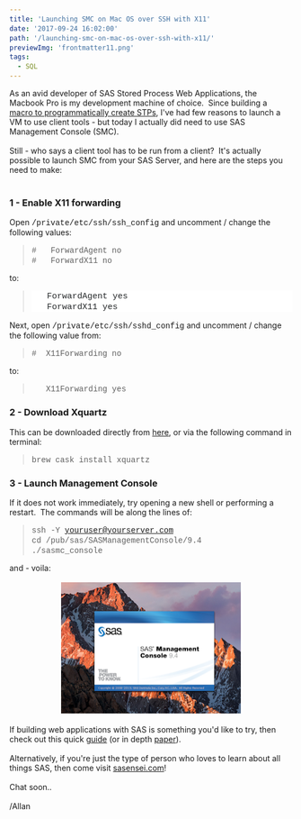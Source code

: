 ```yaml
---
title: 'Launching SMC on Mac OS over SSH with X11'
date: '2017-09-24 16:02:00'
path: '/launching-smc-on-mac-os-over-ssh-with-x11/'
previewImg: 'frontmatter11.png'
tags:
  - SQL
---
```


As an avid developer of SAS Stored Process Web Applications, the Macbook Pro is my development machine of choice.&nbsp; Since building a <a href="https://github.com/macropeople/macrocore/blob/master/meta/mm_createstp.sas" target="_blank">macro to programmatically create STPs</a>, I've had few reasons to launch a VM to use client tools - but today I actually did need to use SAS Management Console (SMC).<br /><br />Still - who says a client tool has to be run from a client?&nbsp; It's actually possible to launch SMC from your SAS Server, and here are the steps you need to make:<br /><br /><h3>1 - Enable X11 forwarding</h3>Open <span style="font-family: &quot;courier new&quot; , &quot;courier&quot; , monospace;">/private/etc/ssh/ssh_config</span> and uncomment / change the following values:<br /><blockquote><span style="font-family: &quot;Courier New&quot;,Courier,monospace;">#&nbsp;&nbsp; ForwardAgent no<br />#&nbsp;&nbsp; ForwardX11 no</span></blockquote>to:<br /><blockquote><div style="-webkit-text-stroke-width: 0px; background-color: white; border: 0px; clear: both; color: #242729; font-family: Arial, &quot;Helvetica Neue&quot;, Helvetica, sans-serif; font-size: 15px; font-stretch: inherit; font-style: normal; font-variant-caps: normal; font-variant-ligatures: normal; font-variant-numeric: inherit; font-weight: normal; letter-spacing: normal; line-height: inherit; margin: 0px 0px 1em; orphans: 2; padding: 0px; text-align: left; text-decoration-color: initial; text-decoration-style: initial; text-indent: 0px; text-transform: none; vertical-align: baseline; white-space: normal; widows: 2; word-spacing: 0px;"><span style="font-family: &quot;Courier New&quot;,Courier,monospace;">&nbsp;&nbsp; ForwardAgent yes<br />&nbsp;&nbsp; ForwardX11 yes </span></div></blockquote>Next, open <span style="font-family: &quot;courier new&quot; , &quot;courier&quot; , monospace;">/private/etc/ssh/sshd_config</span> and uncomment / change the following value from:<br /><blockquote><span style="font-family: &quot;Courier New&quot;,Courier,monospace;">#&nbsp; X11Forwarding no</span></blockquote>to:<br /><blockquote><span style="font-family: &quot;Courier New&quot;,Courier,monospace;">&nbsp;&nbsp; X11Forwarding yes</span></blockquote><h3>2 - Download Xquartz</h3>This can be downloaded directly from <a href="https://www.xquartz.org/" target="_blank">here</a>, or via the following command in terminal:<br /><blockquote><span style="font-family: &quot;Courier New&quot;,Courier,monospace;">brew cask install xquartz</span> </blockquote><h3>3 - Launch Management Console</h3>If it does not work immediately, try opening a new shell or performing a restart.&nbsp; The commands will be along the lines of:<br /><blockquote><span style="font-family: &quot;Courier New&quot;,Courier,monospace;">ssh -Y youruser@yourserver.com</span><br /><span style="font-family: &quot;Courier New&quot;,Courier,monospace;">cd /pub/sas/SASManagementConsole/9.4<br />./sasmc_console</span></blockquote>and - voila:<br /><br /><div style="clear: both; text-align: center;"><a href="../images/Screen%2BShot%2B2017-09-24%2Bat%2B16.51.13.png" style="margin-left: 1em; margin-right: 1em;"><img border="0" data-original-height="843" data-original-width="1154" height="233" src="../images/Screen Shot 2017-09-24 at 16.51.13.png" width="320" /></a></div><br />If building web applications with SAS is something you'd like to try, then check out this quick [guide](/building-web-apps-with-sas) (or in depth <a href="http://support.sas.com/resources/papers/proceedings17/1091-2017.pdf" target="_blank">paper</a>).&nbsp;<br /><br />Alternatively, if you're just the type of person who loves to learn about all things SAS, then come visit <a href="http://sasensei.com/">sasensei.com</a>!<br /><br />Chat soon..<br /><br />/Allan
